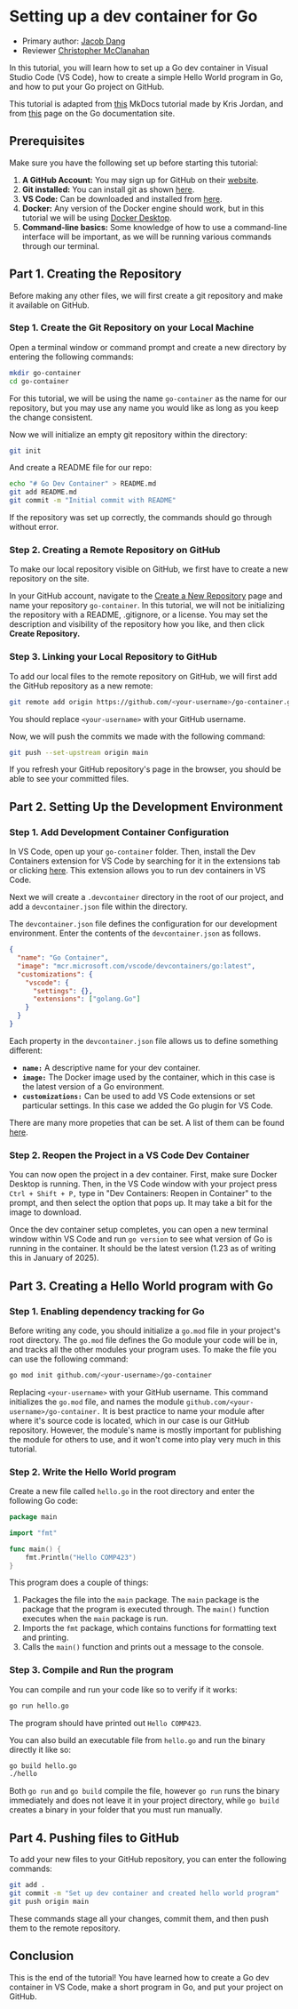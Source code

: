 # Setting up a dev container for Go

* Primary author: [Jacob Dang](https://github.com/jacobdang207)
* Reviewer [Christopher McClanahan](https://github.com/chrmccl)

In this tutorial, you will learn how to set up a Go dev container in Visual Studio Code (VS Code), how to create a simple Hello World program in Go, and how to put your Go project on GitHub.

This tutorial is adapted from [this](https://comp423-25s.github.io/resources/MkDocs/tutorial/) MkDocs tutorial made by Kris Jordan, and from [this](https://go.dev/doc/tutorial/getting-started) page on the Go documentation site.

## Prerequisites
Make sure you have the following set up before starting this tutorial:

1. **A GitHub Account:** You may sign up for GitHub on their [website](https://github.com/).
2. **Git installed:** You can install git as shown [here](https://git-scm.com/book/en/v2/Getting-Started-Installing-Git).
3. **VS Code:** Can be downloaded and installed from [here](https://code.visualstudio.com/).
4. **Docker:** Any version of the Docker engine should work, but in this tutorial we will be using [Docker Desktop](https://www.docker.com/products/docker-desktop).
5. **Command-line basics:** Some knowledge of how to use a command-line interface will be important, as we will be running various commands through our terminal.

## Part 1. Creating the Repository

Before making any other files, we will first create a git repository and make it available on GitHub.

### Step 1. Create the Git Repository on your Local Machine
Open a terminal window or command prompt and create a new directory by entering the following commands:
``` bash
mkdir go-container
cd go-container
```
For this tutorial, we will be using the name `go-container` as the name for our repository, but you may use any name you would like as long as you keep the change consistent.

Now we will initialize an empty git repository within the directory:

``` bash
git init
```
And create a README file for our repo: 

``` bash
echo "# Go Dev Container" > README.md
git add README.md
git commit -m "Initial commit with README"
```
If the repository was set up correctly, the commands should go through without error.

### Step 2. Creating a Remote Repository on GitHub
To make our local repository visible on GitHub, we first have to create a new repository on the site.

In your GitHub account, navigate to the [Create a New Repository](https://github.com/new) page and name your repository `go-container`. In this tutorial, we will not be initializing the repository with a README, .gitignore, or a license. You may set the description and visibility of the repository how you like, and then click **Create Repository.**

### Step 3. Linking your Local Repository to GitHub
To add our local files to the remote repository on GitHub, we will first add the GitHub repository as a new remote:
``` bash
git remote add origin https://github.com/<your-username>/go-container.git
```
You should replace `<your-username>` with your GitHub username.

Now, we will push the commits we made with the following command:
``` bash
git push --set-upstream origin main
```
If you refresh your GitHub repository's page in the browser, you should be able to see your committed files.

## Part 2. Setting Up the Development Environment
### Step 1. Add Development Container Configuration
In VS Code, open up your `go-container` folder. Then, install the Dev Containers extension for VS Code by searching for it in the extensions tab or clicking [here](https://marketplace.visualstudio.com/items?itemName=ms-vscode-remote.remote-containers). This extension allows you to run dev containers in VS Code.

Next we will create a `.devcontainer` directory in the root of our project, and add a `devcontainer.json` file within the directory.

The `devcontainer.json` file defines the configuration for our development environment. Enter the contents of the `devcontainer.json` as follows.

``` json title="devcontainer.json"
{
  "name": "Go Container",
  "image": "mcr.microsoft.com/vscode/devcontainers/go:latest",
  "customizations": {
    "vscode": {
      "settings": {},
      "extensions": ["golang.Go"]
    }
  }
}
```
Each property in the `devcontainer.json` file allows us to define something different:

* **`name:`** A descriptive name for your dev container.
* **`image:`** The Docker image used by the container, which in this case is the latest version of a Go environment.
* **`customizations:`** Can be used to add VS Code extensions or set particular settings. In this case we added the Go plugin for VS Code.

There are many more propeties that can be set. A list of them can be found [here](https://containers.dev/implementors/json_reference/).

### Step 2. Reopen the Project in a VS Code Dev Container
You can now open the project in a dev container. First, make sure Docker Desktop is running. Then, in the VS Code window with your project press `Ctrl + Shift + P,` type in "Dev Containers: Reopen in Container" to the prompt, and then select the option that pops up. It may take a bit for the image to download.

Once the dev container setup completes, you can open a new terminal window within VS Code and run `go version` to see what version of Go is running in the container. It should be the latest version (1.23 as of writing this in January of 2025).

## Part 3. Creating a Hello World program with Go
### Step 1. Enabling dependency tracking for Go
Before writing any code, you should initialize a `go.mod` file in your project's root directory. The `go.mod` file defines the Go module your code will be in, and tracks all the other modules your program uses. To make the file you can use the following command:
``` bash
go mod init github.com/<your-username>/go-container
```
Replacing `<your-username>` with your GitHub username. This command initializes the `go.mod` file, and names the module `github.com/<your-username>/go-container.` It is best practice to name your module after where it's source code is located, which in our case is our GitHub repository. However, the module's name is mostly important for publishing the module for others to use, and it won't come into play very much in this tutorial.

### Step 2. Write the Hello World program
Create a new file called `hello.go` in the root directory and enter the following Go code:
``` go title="hello.go"
package main

import "fmt"

func main() {
	fmt.Println("Hello COMP423")
}
```
This program does a couple of things:

1. Packages the file into the `main` package. The `main` package is the package that the program is executed through. The `main()` function executes when the `main` package is run.
2. Imports the `fmt` package, which contains functions for formatting text and printing.
3. Calls the `main()` function and prints out a message to the console.

### Step 3. Compile and Run the program
You can compile and run your code like so to verify if it works:

``` bash
go run hello.go
```
The program should have printed out `Hello COMP423`.

You can also build an executable file from `hello.go` and run the binary directly it like so:
``` bash
go build hello.go
./hello
```
Both `go run` and `go build` compile the file, however `go run` runs the binary immediately and does not leave it in your project directory, while `go build` creates a binary in your folder that you must run manually. 

## Part 4. Pushing files to GitHub
To add your new files to your GitHub repository, you can enter the following commands:
``` bash
git add .
git commit -m "Set up dev container and created hello world program"
git push origin main
```
These commands stage all your changes, commit them, and then push them to the remote repository.

## Conclusion
This is the end of the tutorial! You have learned how to create a Go dev container in VS Code, make a short program in Go, and put your project on GitHub.